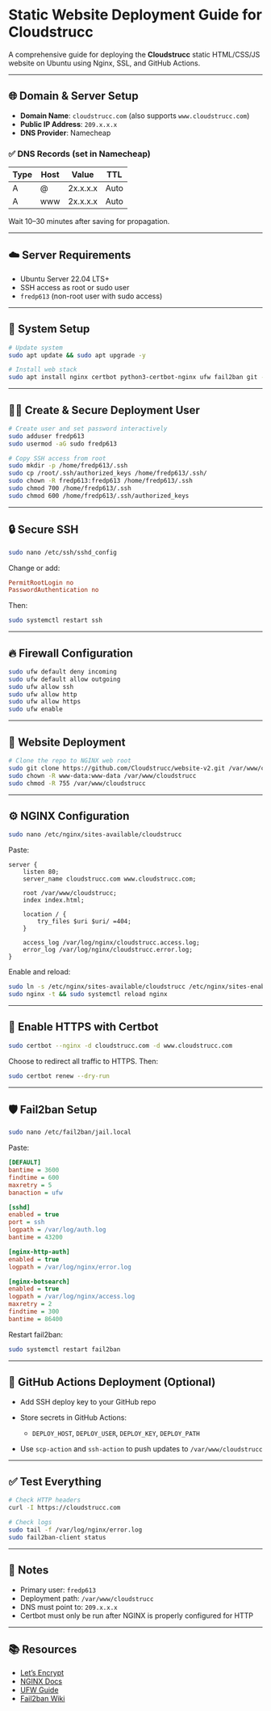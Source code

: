 # Static Website Deployment Guide for Cloudstrucc

A comprehensive guide for deploying the **Cloudstrucc** static HTML/CSS/JS website on Ubuntu using Nginx, SSL, and GitHub Actions.

---

## 🌐 Domain & Server Setup

* **Domain Name**: `cloudstrucc.com` (also supports `www.cloudstrucc.com`)
* **Public IP Address**: `209.x.x.x`
* **DNS Provider**: Namecheap

### ✅ DNS Records (set in Namecheap)

| Type | Host | Value    | TTL  |
| ---- | ---- | -------- | ---- |
| A    | @    | 2x.x.x.x | Auto |
| A    | www  | 2x.x.x.x | Auto |

Wait 10–30 minutes after saving for propagation.

---

## ☁️ Server Requirements

* Ubuntu Server 22.04 LTS+
* SSH access as root or sudo user
* `fredp613` (non-root user with sudo access)

---

## 🔧 System Setup

```bash
# Update system
sudo apt update && sudo apt upgrade -y

# Install web stack
sudo apt install nginx certbot python3-certbot-nginx ufw fail2ban git -y
```

---

## 🧑‍💻 Create & Secure Deployment User

```bash
# Create user and set password interactively
sudo adduser fredp613
sudo usermod -aG sudo fredp613

# Copy SSH access from root
sudo mkdir -p /home/fredp613/.ssh
sudo cp /root/.ssh/authorized_keys /home/fredp613/.ssh/
sudo chown -R fredp613:fredp613 /home/fredp613/.ssh
sudo chmod 700 /home/fredp613/.ssh
sudo chmod 600 /home/fredp613/.ssh/authorized_keys
```

---

## 🔒 Secure SSH

```bash
sudo nano /etc/ssh/sshd_config
```

Change or add:

```conf
PermitRootLogin no
PasswordAuthentication no
```

Then:

```bash
sudo systemctl restart ssh
```

---

## 🔥 Firewall Configuration

```bash
sudo ufw default deny incoming
sudo ufw default allow outgoing
sudo ufw allow ssh
sudo ufw allow http
sudo ufw allow https
sudo ufw enable
```

---

## 📁 Website Deployment

```bash
# Clone the repo to NGINX web root
sudo git clone https://github.com/Cloudstrucc/website-v2.git /var/www/cloudstrucc
sudo chown -R www-data:www-data /var/www/cloudstrucc
sudo chmod -R 755 /var/www/cloudstrucc
```

---

## ⚙️ NGINX Configuration

```bash
sudo nano /etc/nginx/sites-available/cloudstrucc
```

Paste:

```nginx
server {
    listen 80;
    server_name cloudstrucc.com www.cloudstrucc.com;

    root /var/www/cloudstrucc;
    index index.html;

    location / {
        try_files $uri $uri/ =404;
    }

    access_log /var/log/nginx/cloudstrucc.access.log;
    error_log /var/log/nginx/cloudstrucc.error.log;
}
```

Enable and reload:

```bash
sudo ln -s /etc/nginx/sites-available/cloudstrucc /etc/nginx/sites-enabled/
sudo nginx -t && sudo systemctl reload nginx
```

---

## 🔐 Enable HTTPS with Certbot

```bash
sudo certbot --nginx -d cloudstrucc.com -d www.cloudstrucc.com
```

Choose to redirect all traffic to HTTPS. Then:

```bash
sudo certbot renew --dry-run
```

---

## 🛡️ Fail2ban Setup

```bash
sudo nano /etc/fail2ban/jail.local
```

Paste:

```ini
[DEFAULT]
bantime = 3600
findtime = 600
maxretry = 5
banaction = ufw

[sshd]
enabled = true
port = ssh
logpath = /var/log/auth.log
bantime = 43200

[nginx-http-auth]
enabled = true
logpath = /var/log/nginx/error.log

[nginx-botsearch]
enabled = true
logpath = /var/log/nginx/access.log
maxretry = 2
findtime = 300
bantime = 86400
```

Restart fail2ban:

```bash
sudo systemctl restart fail2ban
```

---

## 🚀 GitHub Actions Deployment (Optional)

* Add SSH deploy key to your GitHub repo
* Store secrets in GitHub Actions:

  * `DEPLOY_HOST`, `DEPLOY_USER`, `DEPLOY_KEY`, `DEPLOY_PATH`
* Use `scp-action` and `ssh-action` to push updates to `/var/www/cloudstrucc`

---

## ✅ Test Everything

```bash
# Check HTTP headers
curl -I https://cloudstrucc.com

# Check logs
sudo tail -f /var/log/nginx/error.log
sudo fail2ban-client status
```

---

## 📌 Notes

* Primary user: `fredp613`
* Deployment path: `/var/www/cloudstrucc`
* DNS must point to: `209.x.x.x`
* Certbot must only be run after NGINX is properly configured for HTTP

---

## 📚 Resources

* [Let’s Encrypt](https://letsencrypt.org/docs/)
* [NGINX Docs](https://nginx.org/en/docs/)
* [UFW Guide](https://help.ubuntu.com/community/UFW)
* [Fail2ban Wiki](https://www.fail2ban.org/wiki/)
